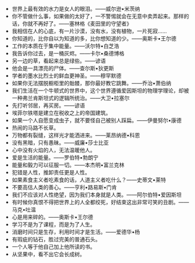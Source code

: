 
* 世界上最有效的水力是女人的眼泪。——威尔逊•米茨纳
* 你不管做什么事，如果做的太好了，一不警惕就会在无意中卖弄起来。那样的话，你就不再好了。——塞林格《麦田里的守望者》     
* 我相信在人的心底，有一片沙漠，没有水，没有植物，一片死寂……
* 你知道的，比你自以为知道的多，比你想知道的少。——奥斯卡•王尔德
* 工作的本质在于集中能量。——沃尔特•白芝浩
* 我告诉你过去，是一桶灰烬。——卡尔•桑德博格
* 另一边的草，看起来总是绿些。——谚语
* 他会是一具漂亮的尸体。——查尔斯•狄更斯
* 学者的墨水比烈士的鲜血更神圣。——穆罕默德
* 如果你无法摆脱橱柜里的骷髅，那你最好教它跳舞。——乔治•萧伯纳
* 我们生活在一个牛顿式的世界中，这个世界遵循爱因斯坦的物理学理论，却被一种弗兰肯斯坦式的逻辑所统治。——大卫•拉塞尔
* 先打听邻居，再买房。——谚语
* 埃菲尔铁塔是建立在税收之上的帝国建筑。
* 如果一个人自愿变成虫子，就不要怪自己被别人踩扁。——伊曼努尔•康德
* 热闹的马路不长草。
* 万物都有裂缝，这样光才能洒进来。——莱昂纳德•科恩
* 没有黑暗，只有愚昧。——威廉•莎士比亚
* 心中没有火焰的人，无法温暖他人。
* 爱是生活的能量。——罗伯特•勃朗宁
* 能量和毅力可以征服一切。——本杰明•富兰克林
* 犯错是人性，推卸责任更是人性。
* 如果素食主义者吃素食的话，人道主义者吃什么？——史蒂文•莱特
* 不要高估人类的善心。——亨利•路易斯•门肯
* 我们不应该对人性绝望，因为我们本身就是人类。——阿尔伯特•爱因斯坦
* 有时候你真恨不得把世界上的人全都绞死，好结束这出非常可笑的丑剧。——马克•吐温
* 心是用来碎的。——奥斯卡•王尔德
* 学习不是为了课程，而是为了人生。
* 消磨时间只是生存，利用时间才是生活。——爱德华•杨
* 有瑕疵的钻石，胜过完美的普通石头。
* 一个人等于他自己加上他所读的书。
* 从坚果中，看不出它会长成树。